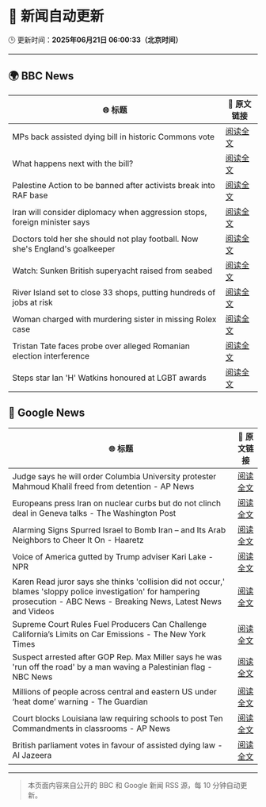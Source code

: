 # 🧠 新闻自动更新

🕒 更新时间：**2025年06月21日 06:00:33（北京时间）**

---

## 🌍 BBC News

| 🌐 标题 | 🔗 原文链接 |
|--------|-------------|
| MPs back assisted dying bill in historic Commons vote | [阅读全文](https://www.bbc.com/news/articles/cgeqj1egxvyo) |
| What happens next with the bill? | [阅读全文](https://www.bbc.com/news/articles/c8rpdxz11d8o) |
| Palestine Action to be banned after activists break into RAF base | [阅读全文](https://www.bbc.com/news/articles/cn81g4e0nlyo) |
| Iran will consider diplomacy when aggression stops, foreign minister says | [阅读全文](https://www.bbc.com/news/articles/ckg505kl3zpo) |
| Doctors told her she should not play football. Now she's England's goalkeeper | [阅读全文](https://www.bbc.com/sport/football/articles/c8073xpxld1o) |
| Watch: Sunken British superyacht raised from seabed | [阅读全文](https://www.bbc.com/news/videos/c74zl9eleezo) |
| River Island set to close 33 shops, putting hundreds of jobs at risk | [阅读全文](https://www.bbc.com/news/articles/cr4wlw0w31ko) |
| Woman charged with murdering sister in missing Rolex case | [阅读全文](https://www.bbc.com/news/articles/cy5wl3ddek7o) |
| Tristan Tate faces probe over alleged Romanian election interference | [阅读全文](https://www.bbc.com/news/articles/cdez7r0dgy7o) |
| Steps star Ian 'H' Watkins honoured at LGBT awards | [阅读全文](https://www.bbc.com/news/articles/cx2k8xr4x1no) |

## 📰 Google News

| 🌐 标题 | 🔗 原文链接 |
|--------|-------------|
| Judge says he will order Columbia University protester Mahmoud Khalil freed from detention - AP News | [阅读全文](https://news.google.com/rss/articles/CBMiuAFBVV95cUxPbDNrTVJWOTcxTTg2XzhtVGJMMWIxOW93ZU96NWdNeWhlRm4ycVhQc2kwMU5qeVNGN2U3S00yVHN0LVMzd2lORi1DSDNkQjhJYUY3eDdCUFJ6bHVkZG9jRy0tTmxkX2JfUUx2N250djRIN0JCcXpNeHR2Y1BHR0ZYaVY1ZlJXX3F1VXVyN3dKOGlxV1k5UEtaQXVOSjRQT1BvSzBVUTV5cldTVm9VOG5TSDgtWHI0VzlY?oc=5) |
| Europeans press Iran on nuclear curbs but do not clinch deal in Geneva talks - The Washington Post | [阅读全文](https://news.google.com/rss/articles/CBMijgFBVV95cUxOelEwVzVPeFhWcThxWUlpQjRtX3N0MnlPTjVBc3RNaWd5T3hiWGxfdHg5NlRlOEFKTXRGeHZiT0RWZmxWcDkyRk1QSmNwbzNPUnk2a2tuaGpmM0t3ei1NNG11U3FnbFJ4RzdpMzg0UXg0X0R3Wmk5NDBwY3hZbTJMWmhPOFlCZzFkWE5vVmVn?oc=5) |
| Alarming Signs Spurred Israel to Bomb Iran – and Its Arab Neighbors to Cheer It On - Haaretz | [阅读全文](https://news.google.com/rss/articles/CBMikgJBVV95cUxPcUdWUWhNQUVYcUs1b2xQcXVBVG1oNlJOY2RfT3J3Y1BCdHZhRVoxcGVCM2djZFZPSjBFV3B5cnA2djFWMHl5M2QtUzBKNzhhWFJSRGxNdGl6dTQ2bC12ZEFMYmR5Smoxc29uVGs5SUdfTmpIdmFHQV85ZkhTOEc0eHJmckVrV3dZaWZSaU1INUVRRloyQmJ1c0lEOGJmNGcxLTR0Q3FrTkNLdGFEdHp2Nzk5TjF3aWNoRzFRTWhIWWVrbU1PdGJ2WVk1X0ZteGt3RlJibnVDeWpOYU5wQ2c2NnJ1Z2IwWTVpY1ZDZ1B5ZjZEZ2VqYXQ2VV9WTWV3LW1WUnZ0OHk5eGphY0dMNzU1TlRR?oc=5) |
| Voice of America gutted by Trump adviser Kari Lake - NPR | [阅读全文](https://news.google.com/rss/articles/CBMikgFBVV95cUxPQWt1R29weVFMdWZrblMxVktZbUZKcWtiNDMxR25sQTJYRm5uSHhtUS1abHRZRC1LX1Q0MzBQYlNlT3UwRkRYYjJlbEFLMEFwYXVoSnJHczV4OUN6azQ4Ym5hcmRZZFNrSXRZUV9UNzA2SEhHb0hBS3FxQTRGVlBEX0R0WEgwbkgwcWsybnZobmgtdw?oc=5) |
| Karen Read juror says she thinks 'collision did not occur,' blames 'sloppy police investigation' for hampering prosecution - ABC News - Breaking News, Latest News and Videos | [阅读全文](https://news.google.com/rss/articles/CBMinwFBVV95cUxONWszN3J0RFZQYmI1RjZaVnFjLTh0VlNnM2N5UGluMXR2RThsRFdBQThZX0Y1YUF0cVhuR1dkdHRrNkYwZlJrTEphRE11Y3p4OU5aSWFGVnVkaUltNThzMVNQWnZoanBPd3RCX24xclNlYXFlQ29aUm5ia2ktUTg5TFJSMmpWSGpPOWZEX0o0VFZEdlMtcjVuckFXOTEyWDTSAaQBQVVfeXFMTXRkQWhVQUFlNEtGc2h4QUp3MmpXTnlBbmZEaDZLaTNjcG1VaHFHTWstYVBGQkJicVlaQWFvZExtVmxPSWNZZTF4aTFqRTF1VkxSR3dJY3R3NlZfTmFUY29HckhSNW9IaDBjVWtRbklvX1h3VGFNbW9VTEliTFlKd0l2U1hTb3JmMnM0ME1mTWhVS1hwdjlXVDJ3aExRdFdBWXBuMXY?oc=5) |
| Supreme Court Rules Fuel Producers Can Challenge California’s Limits on Car Emissions - The New York Times | [阅读全文](https://news.google.com/rss/articles/CBMimgFBVV95cUxPcllvZVBPRkhlVnJWNzFuOUdGMllfWXZTdE8zMXlMNi1VUUZNNGdjRTZFbVY5eHdFblRBVFBOaV91OF9PVVVoaF9kU2doR2w2cFJTUldEWDhOTEZPVE1VQ0VDb3dpdy1sU1Z6MmVEdkdLR2VuOHladFhOZDcxeGZTUjVFWXhreUE4b0VTZm93bUdkTEJFTTYxTDNR?oc=5) |
| Suspect arrested after GOP Rep. Max Miller says he was 'run off the road' by a man waving a Palestinian flag - NBC News | [阅读全文](https://news.google.com/rss/articles/CBMitAFBVV95cUxOZDZob0RBZV9WZGZZbFlEZEI2R0REZVBYSGlvd2docWg4aFlXbnp0cmthbURWTjVnODZaUWRRcnJncnVqQUUtWkJidXh2aUJ3dlJkc1hocDVTUk9vaFdhbDhyOVcxRkxiejBVOTRLVlNYc0RDX2pOM000Qmk2YTljdS1SbndIZDRKTGVoTG5ZZ3B1MGhlVWpEZ1N3RFJBM3dHdmQ1S1ZfM1RSeTJoODBQSjJ6R2rSAVZBVV95cUxNWmFBc0xTUWRaQ25ZUTI1OFloMklFVmpTRXl0WmRiRFBTOE8yeHBOU1lFM2lSVVU1VzN2eVN4bTFXQzE0RFhZMW85WUJBZld4OV9xNFhZdw?oc=5) |
| Millions of people across central and eastern US under ‘heat dome’ warning - The Guardian | [阅读全文](https://news.google.com/rss/articles/CBMijAFBVV95cUxON1BBTlZ1bVBJbWtlVWpINVA4X1lwbDNaMGVJSnN0WUFBdGs3T1FuTExnc0pCN1FJd29jZ0tTOVlOczRMZE9ZcHdIcVJCZUZncUI5U0NLWE5waUh0UWQ2TzVUa2swQ3VjYnpHSmxUMTJWaEtfeGxqb2p0QklUYlZzVUt6dzZMbVJfR0M5TA?oc=5) |
| Court blocks Louisiana law requiring schools to post Ten Commandments in classrooms - AP News | [阅读全文](https://news.google.com/rss/articles/CBMirAFBVV95cUxQMy1aVFluUjFqaXRYOWpPZ1hGbE1MMnA3RC1ueUFUbE45dzJtWkkwWE15YzBFTDVtZDhzYndTcFJDWWw1RmJkTkVUR3ZnRklYeUxfUGJpSnNiLXNzOUwyM09FUURscENYZUNQQmlPeWt1RV9aWmNuNlJwTTJ6ekdvaEZNRmY3SzR2Umx5bmpzUlVacTg5aDNpU3dLU29XTm1oMVU4QWRMbWp0VEw5?oc=5) |
| British parliament votes in favour of assisted dying law - Al Jazeera | [阅读全文](https://news.google.com/rss/articles/CBMingFBVV95cUxQQXE2Z090akk5MWo2LWVhYTM3UkJlRkNtV3I0TEdIWGctVkNicTZPQzBrbTBXdDE3REY1LUpuR2FMNVlrSDAyNUZJTlNfd0tSRTJYUG14VnpTQldrRjB6c0VBNE1qTlJSeXg1VHp1YUdIOElPSEdrRXN0UUxNZEdNb3planFnR2g3VVJteUdad1NucGVJTnF3dW1nUGFsd9IBowFBVV95cUxORjNPZWRndjBsRS1SZVJlcFR1bmxjOUhHQUltVDQtZzQyZmZQVTFqRGpiNkNiX2pVdmdfbm03R1JGR0E2R1lfSHppRXEyZTI4cjBLUnZHUThDZE5UdWR6NUlqWGtrNHUyWEN1NTZJeTVlVkhBRl80c2hwbmUtVEZMdmxfZ3VzX2tzVkhUWEpPbUVmN001QVd2U1NyZFVpWlJ5Q0xF?oc=5) |

---
> 本页面内容来自公开的 BBC 和 Google 新闻 RSS 源，每 10 分钟自动更新。